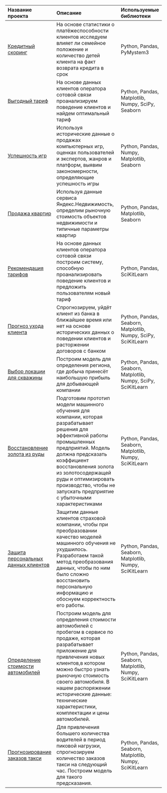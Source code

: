 | Название проекта | Описание | Используемые библиотеки|
| :-------------------- | :--------------------- |:---------------------------|
| [Кредитный скоринг](https://github.com/Svetlanka1989/Projects/tree/I/Кредитный%20скоринг) | На основе статистики о платёжеспособности клиентов исследуем влияет ли семейное положение и количество детей клиента на факт возврата кредита в срок|  Python, Pandas, PyMystem3 |
| [Выгодный тариф](https://github.com/Svetlanka1989/Projects/tree/I/Выгодный%20тариф) | На основе данных клиентов оператора сотовой связи проанализируем поведение клиентов и найдем оптимальный тариф| Python, Pandas, Matplotlib, Numpy, SciPy, Seaborn|
| [Успешность игр](https://github.com/Svetlanka1989/Projects/tree/I/Успешность%20игр) | Используя исторические данные о продажах компьютерных игр, оценках пользователей и экспертов, жанров и платформ, выявим закономерности, определяющие успешность игры|  Python, Pandas, Numpy, Matplotlib, Seaborn |
| [Продажа квартир](https://github.com/Svetlanka1989/Projects/tree/I/Продажа%20квартир) | Используя данные сервиса Яндекс.Недвижимость, определим рыночную стоимость объектов недвижимости и типичные параметры квартир|  Python, Pandas, Matplotlib, Seaborn  |
| [Рекомендация тарифов](https://github.com/Svetlanka1989/Projects/tree/I/Рекомендация%20тарифов) | На основе данных клиентов оператора сотовой связи построим систему, способную проанализировать поведение клиентов и предложить пользователям новый тариф| Python, Pandas, SciKitLearn |
 [Прогноз ухода клиента](https://github.com/Svetlanka1989/Projects/tree/I/Отток%20клиентов) | Спрогнозируем, уйдёт клиент из банка в ближайшее время или нет на основе исторических данных о поведении клиентов и расторжении договоров с банком| Python, Pandas, Seaborn, Matplotlib, Numpy, SciPy, SciKitLearn |
 [Выбор локации для скважины](https://github.com/Svetlanka1989/Projects/blob/I/Локация%20для%20скважины/README.md) | Построим модель для определения региона, где добыча принесёт наибольшую прибыль для добывающей компании| Python, Pandas, Seaborn, Matplotlib, Numpy, SciPy, SciKitLearn |
[Восстановление золота из руды](https://github.com/Svetlanka1989/Projects/tree/I/Восстановления%20золота%20из%20золотосодержащей%20руды) |  Подготовим прототип модели машинного обучения для компании, которая разрабатывает решения для эффективной работы промышленных предприятий. Модель должна предсказать коэффициент восстановления золота из золотосодержащей руды и оптимизировать производство, чтобы не запускать предприятие с убыточными характеристиками| Python, Pandas, Seaborn, Matplotlib, Numpy, SciKitLearn |
[Защита персональных данных клиентов](https://github.com/Svetlanka1989/Projects/tree/I/Защита%20персональных%20данных%20клиентов) |  Защитим данные клиентов страховой компании, чтобы при преобразовании качество моделей машинного обучения не ухудшилось. Разработаем такой метод преобразования данных, чтобы по ним было сложно восстановить персональную информацию и обоснуем корректность его работы.| Python, Pandas, Seaborn, Matplotlib, Numpy, SciKitLearn |
[Определение стоимости автомобилей](https://github.com/Svetlanka1989/Projects/tree/I/Определение%20стоимости%20автомобилей) |  Построим модель для определения стоимости автомобилей с пробегом в сервисе по продаже, которая разрабатывает приложение для привлечения новых клиентов,в котором можно быстро узнать рыночную стоимость своего автомобиля. В нашем распоряжении исторические данные: технические характеристики, комплектации и цены автомобилей.| Python, Pandas, Seaborn, Matplotlib, Numpy, SciKitLearn |
[Прогнозирование заказов такси](https://github.com/Svetlanka1989/Projects/tree/I/Определение%20стоимости%20автомобилей) | Для привлечения большего количества водителей в период пиковой нагрузки, спрогнозируем количество заказов такси на следующий час. Построим модель для такого предсказания.| Python, Pandas, Seaborn, Matplotlib, Numpy, SciKitLearn |
